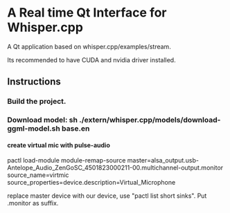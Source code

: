 # A Real time Qt Interface for Whisper.cpp 

A Qt application based on whisper.cpp/examples/stream.

Its recommended to have CUDA and nvidia driver installed.

## Instructions

### Build the project.
### Download model: sh ./extern/whisper.cpp/models/download-ggml-model.sh base.en
#### create virtual mic with pulse-audio

pactl load-module module-remap-source     master=alsa_output.usb-Antelope_Audio_ZenGoSC_4501823000211-00.multichannel-output.monitor     source_name=virtmic     source_properties=device.description=Virtual_Microphone

replace master device with our device, use "pactl list short sinks". Put .monitor as suffix.
